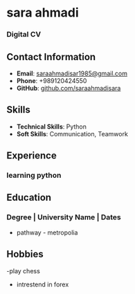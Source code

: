 # sara ahmadi 
### Digital CV

## Contact Information
- **Email**: saraahmadisar1985@gmail.com
- **Phone**: +989120424550
- **GitHub**: [github.com/saraahmadisara](https://github.com/saraahmadisara)


## Skills
- **Technical Skills**: Python
- **Soft Skills**: Communication, Teamwork

## Experience
### learning python 


## Education
### Degree | University Name | Dates
- pathway - metropolia 


## Hobbies
-play chess
- intrestend in forex
